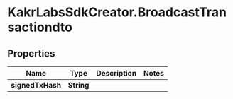# KakrLabsSdkCreator.BroadcastTransactiondto

## Properties

Name | Type | Description | Notes
------------ | ------------- | ------------- | -------------
**signedTxHash** | **String** |  | 


